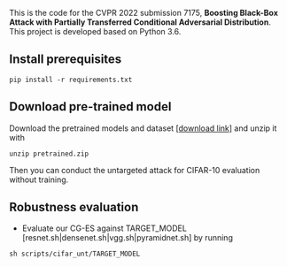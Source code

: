 This is the code for the CVPR 2022 submission 7175, **Boosting Black-Box Attack with Partially Transferred Conditional Adversarial Distribution**. 
This project is developed based on Python 3.6. 

## Install prerequisites
```
pip install -r requirements.txt
```

## Download pre-trained model
Download the pretrained models and dataset [[download link]](https://drive.google.com/file/d/1WwclqsVxezicWHTZeif7HzwWUjCXCkyt/view?usp=sharing) and unzip it with 
```
unzip pretrained.zip
```
Then you can conduct the untargeted attack for CIFAR-10 evaluation without training.


## Robustness evaluation
* Evaluate our CG-ES against TARGET_MODEL [resnet.sh|densenet.sh|vgg.sh|pyramidnet.sh] by running

```
sh scripts/cifar_unt/TARGET_MODEL
```

